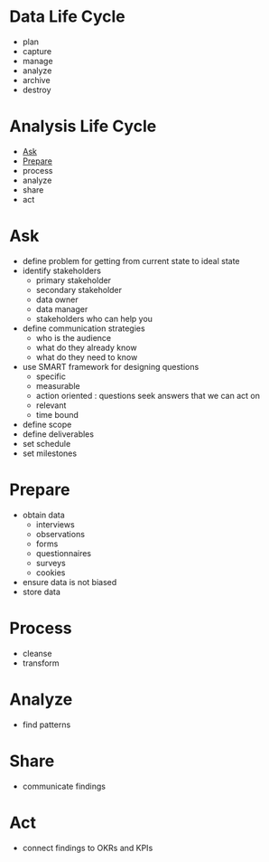 # Data Life Cycle

- plan
- capture
- manage
- analyze
- archive
- destroy

# Analysis Life Cycle

- [Ask](#Ask)
- [Prepare](#Prepare)
- process
- analyze
- share
- act

# Ask

- define problem for getting from current state to ideal state
- identify stakeholders
	- primary stakeholder
	- secondary stakeholder
	- data owner
	- data manager
	- stakeholders who can help you
- define communication strategies
	- who is the audience
	- what do they already know
	- what do they need to know
- use SMART framework for designing questions
	- specific
	- measurable
	- action oriented : questions seek answers that we can act on
	- relevant
	- time bound
- define scope
- define deliverables
- set schedule
- set milestones

# Prepare

- obtain data
	- interviews
	- observations
	- forms
	- questionnaires
	- surveys
	- cookies
- ensure data is not biased
- store data

# Process

- cleanse
- transform

# Analyze
 
- find patterns

# Share

- communicate findings

# Act

- connect findings to OKRs and KPIs
